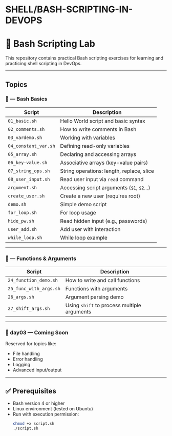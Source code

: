 # SHELL/BASH-SCRIPTING-IN-DEVOPS

# 🐧 Bash Scripting Lab

This repository contains practical Bash scripting exercises for learning and practicing shell scripting in DevOps.


---

##  Topics

### 📂 — Bash Basics
| Script              | Description                                  |
|---------------------|----------------------------------------------|
| `01_basic.sh`       | Hello World script and basic syntax          |
| `02_comments.sh`    | How to write comments in Bash                |
| `03_vardemo.sh`     | Working with variables                       |
| `04_constant_var.sh`| Defining read-only variables                 |
| `05_array.sh`       | Declaring and accessing arrays               |
| `06_key-value.sh`   | Associative arrays (key-value pairs)         |
| `07_string_ops.sh`  | String operations: length, replace, slice    |
| `08_user_input.sh`  | Read user input via `read` command           |
| `argument.sh`       | Accessing script arguments (`$1`, `$2`...)   |
| `create_user.sh`    | Create a new user (requires root)            |
| `demo.sh`           | Simple demo script                           |
| `for_loop.sh`       | For loop usage                               |
| `hide_pw.sh`        | Read hidden input (e.g., passwords)          |
| `user_add.sh`       | Add user with interaction                    |
| `while_loop.sh`     | While loop example                           |

---

### 📂 — Functions & Arguments
| Script                  | Description                                   |
|--------------------------|-----------------------------------------------|
| `24_function_demo.sh`    | How to write and call functions               |
| `25_func_with_args.sh`   | Functions with arguments                      |
| `26_args.sh`             | Argument parsing demo                         |
| `27_shift_args.sh`       | Using `shift` to process multiple arguments   |

---

### 📂 day03 — Coming Soon
Reserved for topics like:
- File handling
- Error handling
- Logging
- Advanced input/output

---

## ✅ Prerequisites

- Bash version 4 or higher
- Linux environment (tested on Ubuntu)
- Run with execution permission:
  ```bash
  chmod +x script.sh
  ./script.sh


